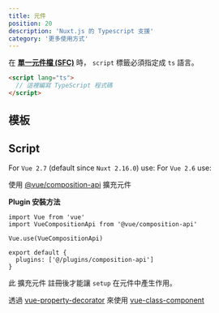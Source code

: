 ```yaml
---
title: 元件
position: 20
description: 'Nuxt.js 的 Typescript 支援'
category: '更多使用方式'
---
```


在 [**單一元件檔 (SFC)**](https://vuejs.org/v2/guide/single-file-components.html) 時， `script` 標籤必須指定成 `ts` 語言。
```html
<script lang="ts">
  // 這裡編寫 TypeScript 程式碼
</script>
```

## 模板

<inject-code query="shared/components/template.html"></inject-code>

## Script


<tabs :options="{ useUrlFragment: false }">
  <tab name="Options API">
    For <code>Vue 2.7</code> (default since <code>Nuxt 2.16.0</code>) use:
    <inject-code query="shared/components/script.options-api-vue27.ts"></inject-code>
    For <code>Vue 2.6</code> use:
    <inject-code query="shared/components/script.options-api-vue26.ts"></inject-code>
  </tab>
  <tab name="Composition API">

使用 [@vue/composition-api](https://github.com/vuejs/composition-api) 擴充元件

<alert type="info">

**Plugin 安裝方法**

```js{}[plugins/composition-api.js]
import Vue from 'vue'
import VueCompositionApi from '@vue/composition-api'

Vue.use(VueCompositionApi)
```

```js{}[nuxt.config.js]
export default {
  plugins: ['@/plugins/composition-api']
}
```

此 擴充元件 註冊後才能讓 `setup` 在元件中產生作用。


</alert>

<inject-code query="shared/components/script.composition-api.ts"></inject-code>

  </tab>
  <tab name="Class API">  

透過 [vue-property-decorator](https://github.com/kaorun343/vue-property-decorator) 來使用 [vue-class-component](https://github.com/vuejs/vue-class-component) 

<inject-code query="shared/components/script.class-api.ts"></inject-code>

  </tab>
</tabs>
